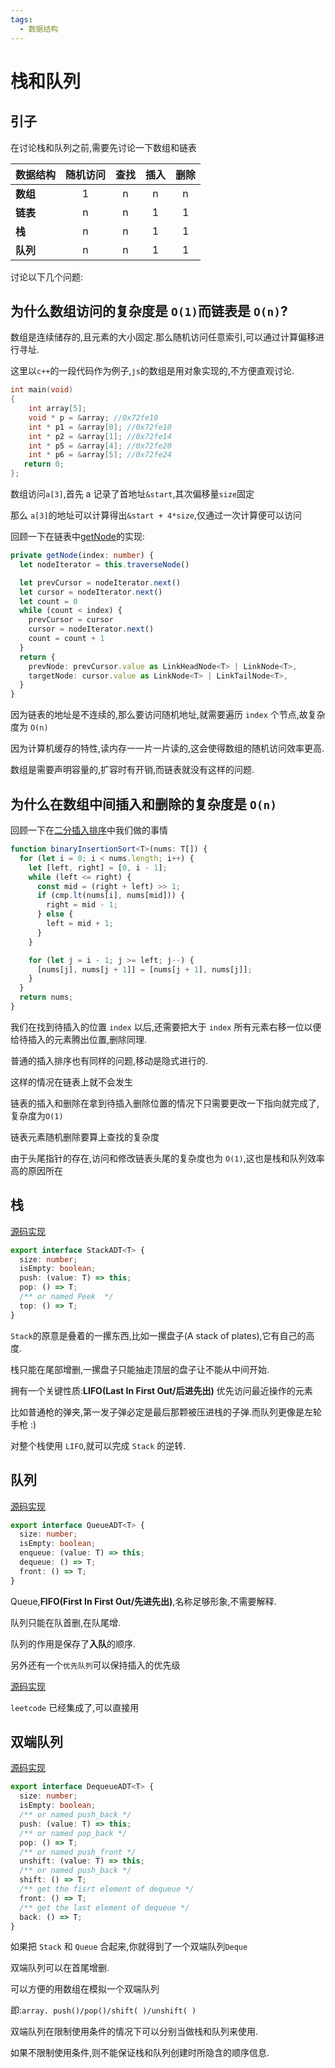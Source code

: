 ```yaml
---
tags:
  - 数据结构
---
```


# 栈和队列

## 引子

在讨论栈和队列之前,需要先讨论一下数组和链表

| 数据结构 | 随机访问 | 查找 | 插入 | 删除 |
| -------- | :------: | :--: | :--: | :--: |
| **数组** |    1     |  n   |  n   |  n   |
| **链表** |    n     |  n   |  1   |  1   |
| **栈**   |    n     |  n   |  1   |  1   |
| **队列** |    n     |  n   |  1   |  1   |

讨论以下几个问题:

## 为什么数组访问的复杂度是 `O(1)`而链表是 `O(n)`?

数组是连续储存的,且元素的大小固定.那么随机访问任意索引,可以通过计算偏移进行寻址.

这里以`c++`的一段代码作为例子,`js`的数组是用对象实现的,不方便直观讨论.

```cpp
int main(void)
{
    int array[5];
    void * p = &array; //0x72fe10
    int * p1 = &array[0]; //0x72fe10
    int * p2 = &array[1]; //0x72fe14
    int * p5 = &array[4]; //0x72fe20
    int * p6 = &array[5]; //0x72fe24
   return 0;
};
```

数组访问`a[3]`,首先 a 记录了首地址`&start`,其次偏移量`size`固定

那么 `a[3]`的地址可以计算得出`&start + 4*size`,仅通过一次计算便可以访问

回顾一下在链表中[getNode](https://github.com/kscarrot/template/blob/main/src/datastructure/list/LinkList.ts#L24)的实现:

```typescript
private getNode(index: number) {
  let nodeIterator = this.traverseNode()

  let prevCursor = nodeIterator.next()
  let cursor = nodeIterator.next()
  let count = 0
  while (count < index) {
    prevCursor = cursor
    cursor = nodeIterator.next()
    count = count + 1
  }
  return {
    prevNode: prevCursor.value as LinkHeadNode<T> | LinkNode<T>,
    targetNode: cursor.value as LinkNode<T> | LinkTailNode<T>,
  }
}
```

因为链表的地址是不连续的,那么要访问随机地址,就需要遍历 `index` 个节点,故复杂度为 `O(n)`

因为计算机缓存的特性,读内存一一片一片读的,这会使得数组的随机访问效率更高.

数组是需要声明容量的,扩容时有开销,而链表就没有这样的问题.

## 为什么在数组中间插入和删除的复杂度是 `O(n)`

回顾一下在[二分插入排序](https://github.com/kscarrot/template/blob/main/src/algorithm/sort/insertionSort.ts#L14)中我们做的事情

```typescript
function binaryInsertionSort<T>(nums: T[]) {
  for (let i = 0; i < nums.length; i++) {
    let [left, right] = [0, i - 1];
    while (left <= right) {
      const mid = (right + left) >> 1;
      if (cmp.lt(nums[i], nums[mid])) {
        right = mid - 1;
      } else {
        left = mid + 1;
      }
    }

    for (let j = i - 1; j >= left; j--) {
      [nums[j], nums[j + 1]] = [nums[j + 1], nums[j]];
    }
  }
  return nums;
}
```

我们在找到待插入的位置 `index` 以后,还需要把大于 `index` 所有元素右移一位以便给待插入的元素腾出位置,删除同理.

普通的插入排序也有同样的问题,移动是隐式进行的.

这样的情况在链表上就不会发生

链表的插入和删除在拿到待插入删除位置的情况下只需要更改一下指向就完成了,复杂度为`O(1)`

链表元素随机删除要算上查找的复杂度

由于头尾指针的存在,访问和修改链表头尾的复杂度也为 `O(1)`,这也是栈和队列效率高的原因所在

## 栈

[源码实现](https://github.com/kscarrot/template/blob/main/src/datastructure/list/Stack.ts)

```typescript
export interface StackADT<T> {
  size: number;
  isEmpty: boolean;
  push: (value: T) => this;
  pop: () => T;
  /** or named Peek  */
  top: () => T;
}
```

`Stack`的原意是叠着的一摞东西,比如一摞盘子(A stack of plates),它有自己的高度.

栈只能在尾部增删,一摞盘子只能抽走顶层的盘子让不能从中间开始.

拥有一个关键性质:**LIFO(Last In First Out/后进先出)** 优先访问最近操作的元素

比如普通枪的弹夹,第一发子弹必定是最后那颗被压进栈的子弹.而队列更像是左轮手枪 :)

对整个栈使用 `LIFO`,就可以完成 `Stack` 的逆转.

## 队列

[源码实现](https://github.com/kscarrot/template/blob/main/src/datastructure/list/Queue.ts)

```typescript
export interface QueueADT<T> {
  size: number;
  isEmpty: boolean;
  enqueue: (value: T) => this;
  dequeue: () => T;
  front: () => T;
}
```

Queue,**FIFO(First In First Out/先进先出)**,名称足够形象,不需要解释.

队列只能在队首删,在队尾增.

队列的作用是保存了**入队**的顺序.

另外还有一个`优先队列`可以保持插入的优先级

[源码实现](https://github.com/datastructures-js/priority-queue)

`leetcode` 已经集成了,可以直接用

## 双端队列

[源码实现](https://github.com/kscarrot/template/blob/main/src/datastructure/list/Dequeue.ts)

```typescript
export interface DequeueADT<T> {
  size: number;
  isEmpty: boolean;
  /** or named push_back */
  push: (value: T) => this;
  /** or named pop_back */
  pop: () => T;
  /** or named push_front */
  unshift: (value: T) => this;
  /** or named push_back */
  shift: () => T;
  /** get the fisrt element of dequeue */
  front: () => T;
  /** get the last element of dequeue */
  back: () => T;
}
```

如果把 `Stack` 和 `Queue` 合起来,你就得到了一个双端队列`Deque`

双端队列可以在首尾增删.

可以方便的用数组在模拟一个双端队列

即:`array. push()/pop()/shift( )/unshift( )`

双端队列在限制使用条件的情况下可以分别当做栈和队列来使用.

如果不限制使用条件,则不能保证栈和队列创建时所隐含的顺序信息.
